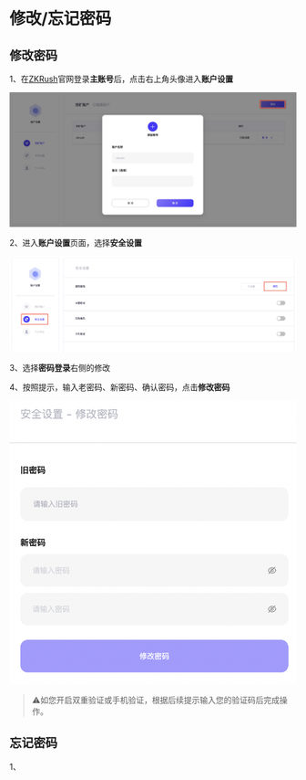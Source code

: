 # 修改/忘记密码

## 修改密码

1、在[ZKRush](https://www.zkrush.com)官网登录**主账号**后，点击右上角头像进入**账户设置**

![alt add_miner_account](../_media/add_miner_account.png)


2、进入**账户设置**页面，选择**安全设置**

![alt enter_reset_passwd](../_media/enter_reset_passwd.png)

3、选择**密码登录**右侧的修改

4、按照提示，输入老密码、新密码、确认密码，点击**修改密码**

![alt reset_passwd](../_media/reset_passwd.png)

> ⚠️如您开启双重验证或手机验证，根据后续提示输入您的验证码后完成操作。



## 忘记密码

1、





